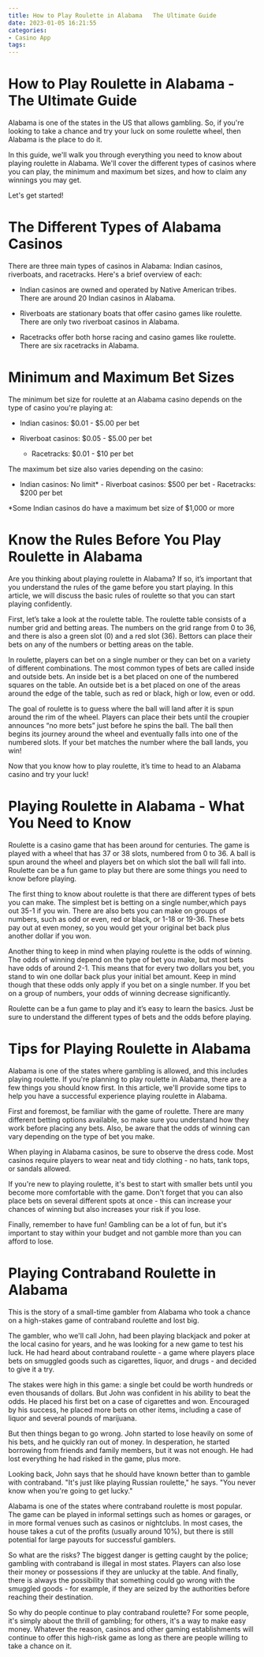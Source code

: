 ```yaml
---
title: How to Play Roulette in Alabama   The Ultimate Guide
date: 2023-01-05 16:21:55
categories:
- Casino App
tags:
---
```



#  How to Play Roulette in Alabama - The Ultimate Guide

Alabama is one of the states in the US that allows gambling. So, if you're looking to take a chance and try your luck on some roulette wheel, then Alabama is the place to do it.

In this guide, we'll walk you through everything you need to know about playing roulette in Alabama. We'll cover the different types of casinos where you can play, the minimum and maximum bet sizes, and how to claim any winnings you may get.

Let's get started!

# The Different Types of Alabama Casinos

There are three main types of casinos in Alabama: Indian casinos, riverboats, and racetracks. Here's a brief overview of each:

- Indian casinos are owned and operated by Native American tribes. There are around 20 Indian casinos in Alabama.

- Riverboats are stationary boats that offer casino games like roulette. There are only two riverboat casinos in Alabama.

- Racetracks offer both horse racing and casino games like roulette. There are six racetracks in Alabama.

# Minimum and Maximum Bet Sizes

The minimum bet size for roulette at an Alabama casino depends on the type of casino you're playing at:

- Indian casinos: $0.01 - $5.00 per bet

- Riverboat casinos: $0.05 - $5.00 per bet
   - Racetracks: $0.01 - $10 per bet

The maximum bet size also varies depending on the casino:
   - Indian casinos: No limit*    - Riverboat casinos: $500 per bet    - Racetracks: $200 per bet

*Some Indian casinos do have a maximum bet size of $1,000 or more

#  Know the Rules Before You Play Roulette in Alabama

Are you thinking about playing roulette in Alabama? If so, it’s important that you understand the rules of the game before you start playing. In this article, we will discuss the basic rules of roulette so that you can start playing confidently.

First, let’s take a look at the roulette table. The roulette table consists of a number grid and betting areas. The numbers on the grid range from 0 to 36, and there is also a green slot (0) and a red slot (36). Bettors can place their bets on any of the numbers or betting areas on the table.

In roulette, players can bet on a single number or they can bet on a variety of different combinations. The most common types of bets are called inside and outside bets. An inside bet is a bet placed on one of the numbered squares on the table. An outside bet is a bet placed on one of the areas around the edge of the table, such as red or black, high or low, even or odd.

The goal of roulette is to guess where the ball will land after it is spun around the rim of the wheel. Players can place their bets until the croupier announces “no more bets” just before he spins the ball. The ball then begins its journey around the wheel and eventually falls into one of the numbered slots. If your bet matches the number where the ball lands, you win!

Now that you know how to play roulette, it’s time to head to an Alabama casino and try your luck!

#  Playing Roulette in Alabama - What You Need to Know

Roulette is a casino game that has been around for centuries. The game is played with a wheel that has 37 or 38 slots, numbered from 0 to 36. A ball is spun around the wheel and players bet on which slot the ball will fall into. Roulette can be a fun game to play but there are some things you need to know before playing.

The first thing to know about roulette is that there are different types of bets you can make. The simplest bet is betting on a single number,which pays out 35-1 if you win. There are also bets you can make on groups of numbers, such as odd or even, red or black, or 1-18 or 19-36. These bets pay out at even money, so you would get your original bet back plus another dollar if you won.

Another thing to keep in mind when playing roulette is the odds of winning. The odds of winning depend on the type of bet you make, but most bets have odds of around 2-1. This means that for every two dollars you bet, you stand to win one dollar back plus your initial bet amount. Keep in mind though that these odds only apply if you bet on a single number. If you bet on a group of numbers, your odds of winning decrease significantly.

Roulette can be a fun game to play and it’s easy to learn the basics. Just be sure to understand the different types of bets and the odds before playing.

#  Tips for Playing Roulette in Alabama 

Alabama is one of the states where gambling is allowed, and this includes playing roulette. If you're planning to play roulette in Alabama, there are a few things you should know first. In this article, we'll provide some tips to help you have a successful experience playing roulette in Alabama.

First and foremost, be familiar with the game of roulette. There are many different betting options available, so make sure you understand how they work before placing any bets. Also, be aware that the odds of winning can vary depending on the type of bet you make.

When playing in Alabama casinos, be sure to observe the dress code. Most casinos require players to wear neat and tidy clothing - no hats, tank tops, or sandals allowed.

If you're new to playing roulette, it's best to start with smaller bets until you become more comfortable with the game. Don't forget that you can also place bets on several different spots at once - this can increase your chances of winning but also increases your risk if you lose.

Finally, remember to have fun! Gambling can be a lot of fun, but it's important to stay within your budget and not gamble more than you can afford to lose.

#  Playing Contraband Roulette in Alabama

This is the story of a small-time gambler from Alabama who took a chance on a high-stakes game of contraband roulette and lost big.

The gambler, who we'll call John, had been playing blackjack and poker at the local casino for years, and he was looking for a new game to test his luck. He had heard about contraband roulette - a game where players place bets on smuggled goods such as cigarettes, liquor, and drugs - and decided to give it a try.

The stakes were high in this game: a single bet could be worth hundreds or even thousands of dollars. But John was confident in his ability to beat the odds. He placed his first bet on a case of cigarettes and won. Encouraged by his success, he placed more bets on other items, including a case of liquor and several pounds of marijuana.

But then things began to go wrong. John started to lose heavily on some of his bets, and he quickly ran out of money. In desperation, he started borrowing from friends and family members, but it was not enough. He had lost everything he had risked in the game, plus more.

Looking back, John says that he should have known better than to gamble with contraband. "It's just like playing Russian roulette," he says. "You never know when you're going to get lucky."

Alabama is one of the states where contraband roulette is most popular. The game can be played in informal settings such as homes or garages, or in more formal venues such as casinos or nightclubs. In most cases, the house takes a cut of the profits (usually around 10%), but there is still potential for large payouts for successful gamblers.

So what are the risks? The biggest danger is getting caught by the police; gambling with contraband is illegal in most states. Players can also lose their money or possessions if they are unlucky at the table. And finally, there is always the possibility that something could go wrong with the smuggled goods - for example, if they are seized by the authorities before reaching their destination.

So why do people continue to play contraband roulette? For some people, it's simply about the thrill of gambling; for others, it's a way to make easy money. Whatever the reason, casinos and other gaming establishments will continue to offer this high-risk game as long as there are people willing to take a chance on it.